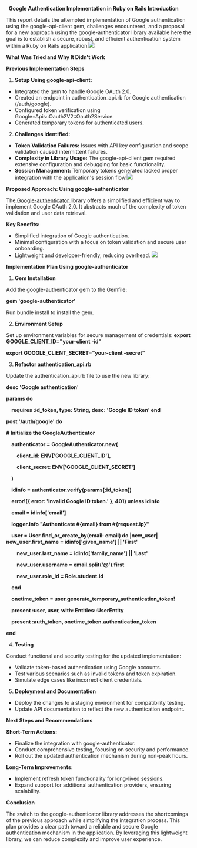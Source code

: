 ﻿` `**Google Authentication Implementation in Ruby on Rails Introduction** 

This report details the attempted implementation of Google authentication using the google-api-client gem, challenges encountered, and a proposal for a new approach using the google-authenticator library available here the goal is to establish a secure, robust, and efficient authentication system within a Ruby on Rails application.![](Aspose.Words.c43d72fd-87a7-4c94-8fb6-36b8e9a45b16.001.png)

**What Was Tried and Why It Didn't Work** 

**Previous Implementation Steps** 

1. **Setup Using google-api-client:** 
- Integrated the gem to handle Google OAuth 2.0.
- Created an endpoint in authentication\_api.rb for Google authentication (/auth/google). 
- Configured token verification using Google::Apis::Oauth2V2::Oauth2Service. 
- Generated temporary tokens for authenticated users.
2. **Challenges Identified:** 
- **Token Validation Failures:** Issues with API key configuration and scope validation caused intermittent failures.
- **Complexity in Library Usage:** The google-api-client gem required extensive configuration and debugging for basic functionality.
- **Session Management:** Temporary tokens generated lacked proper integration with the application's session flow.![](Aspose.Words.c43d72fd-87a7-4c94-8fb6-36b8e9a45b16.002.png)

**Proposed Approach: Using google-authenticator** 

The[ Google-authenticator ](https://github.com/jaredonline/google-authenticator)  library offers a simplified and efficient way to implement Google OAuth 2.0. It abstracts much of the complexity of token validation and user data retrieval. 

**Key Benefits:** 

- Simplified integration of Google authentication.
- Minimal configuration with a focus on token validation and secure user onboarding. 
- Lightweight and developer-friendly, reducing overhead. ![](Aspose.Words.c43d72fd-87a7-4c94-8fb6-36b8e9a45b16.003.png)

**Implementation Plan Using google-authenticator** 

1. **Gem Installation** 

Add the google-authenticator gem to the Gemfile: 

**gem 'google-authenticator'** 

Run bundle install to install the gem. 

2. **Environment Setup** 

Set up environment variables for secure management of credentials: **export GOOGLE\_CLIENT\_ID="your-client -id"** 

**export GOOGLE\_CLIENT\_SECRET="your-client -secret"** 

3. **Refactor authentication\_api.rb** 

Update the authentication\_api.rb file to use the new library: 

**desc 'Google authentication'**

**params do** 

`  `**requires :id\_token, type: String, desc: 'Google ID token' end** 

**post '/auth/google' do** 

**# Initialize the GoogleAuthenticator** 

`  `**authenticator = GoogleAuthenticator.new(**

`    `**client\_id: ENV['GOOGLE\_CLIENT\_ID'],** 

`    `**client\_secret: ENV['GOOGLE\_CLIENT\_SECRET']** 

`  `**)** 

`  `**idinfo = authenticator.verify(params[:id\_token])** 

`  `**error!({ error: 'Invalid Google ID token.' }, 401) unless idinfo** 

`  `**email = idinfo['email']** 

`  `**logger.info "Authenticate #{email} from #{request.ip}"** 

`  `**user = User.find\_or\_create\_by(email: email) do |new\_user|     new\_user.first\_name = idinfo['given\_name'] || 'First'** 

`    `**new\_user.last\_name = idinfo['family\_name'] || 'Last'** 

`    `**new\_user.username = email.split('@').first**

`    `**new\_user.role\_id = Role.student.id** 

`  `**end**

`  `**onetime\_token = user.generate\_temporary\_authentication\_token!**

`  `**present :user, user, with: Entities::UserEntity** 

`  `**present :auth\_token, onetime\_token.authentication\_token**

**end** 

4. **Testing** 

Conduct functional and security testing for the updated implementation:

- Validate token-based authentication using Google accounts.
- Test various scenarios such as invalid tokens and token expiration.
- Simulate edge cases like incorrect client credentials.
5. **Deployment and Documentation**
- Deploy the changes to a staging environment for compatibility testing.
- Update API documentation to reflect the new authentication endpoint.

**Next Steps and Recommendations**

**Short-Term Actions:** 

- Finalize the integration with google-authenticator. 
- Conduct comprehensive testing, focusing on security and performance.
- Roll out the updated authentication mechanism during non-peak hours. 

**Long-Term Improvements:** 

- Implement refresh token functionality for long-lived sessions. 
- Expand support for additional authentication providers, ensuring scalability.

**Conclusion** 

The switch to the google-authenticator library addresses the shortcomings of the previous approach while simplifying the integration process. This plan provides a clear path toward a reliable and secure Google authentication mechanism in the application. By leveraging this lightweight library, we can reduce complexity and improve user experience. 
